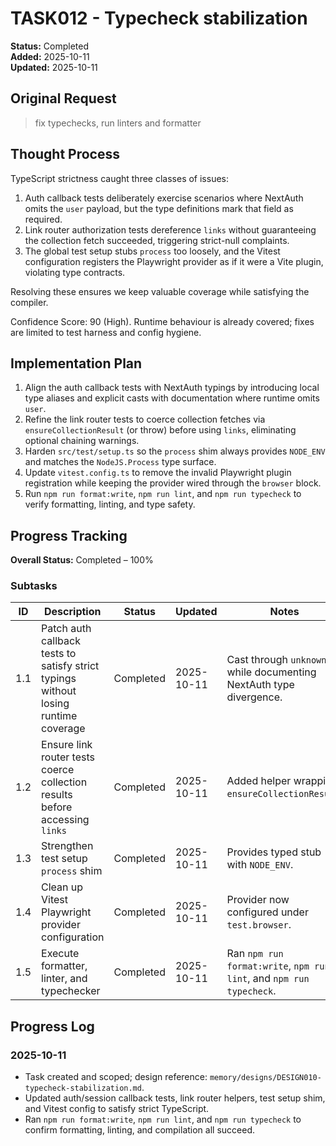 # TASK012 - Typecheck stabilization

**Status:** Completed  
**Added:** 2025-10-11  
**Updated:** 2025-10-11

## Original Request

> fix typechecks, run linters and formatter

## Thought Process

TypeScript strictness caught three classes of issues:

1. Auth callback tests deliberately exercise scenarios where NextAuth omits the `user` payload, but the type definitions mark that field as required.
2. Link router authorization tests dereference `links` without guaranteeing the collection fetch succeeded, triggering strict-null complaints.
3. The global test setup stubs `process` too loosely, and the Vitest configuration registers the Playwright provider as if it were a Vite plugin, violating type contracts.

Resolving these ensures we keep valuable coverage while satisfying the compiler.

Confidence Score: 90 (High). Runtime behaviour is already covered; fixes are limited to test harness and config hygiene.

## Implementation Plan

1. Align the auth callback tests with NextAuth typings by introducing local type aliases and explicit casts with documentation where runtime omits `user`.
2. Refine the link router tests to coerce collection fetches via `ensureCollectionResult` (or throw) before using `links`, eliminating optional chaining warnings.
3. Harden `src/test/setup.ts` so the `process` shim always provides `NODE_ENV` and matches the `NodeJS.Process` type surface.
4. Update `vitest.config.ts` to remove the invalid Playwright plugin registration while keeping the provider wired through the `browser` block.
5. Run `npm run format:write`, `npm run lint`, and `npm run typecheck` to verify formatting, linting, and type safety.

## Progress Tracking

**Overall Status:** Completed – 100%

### Subtasks

| ID  | Description | Status | Updated | Notes |
| --- | ----------- | ------ | ------- | ----- |
| 1.1 | Patch auth callback tests to satisfy strict typings without losing runtime coverage | Completed | 2025-10-11 | Cast through `unknown` while documenting NextAuth type divergence. |
| 1.2 | Ensure link router tests coerce collection results before accessing `links` | Completed | 2025-10-11 | Added helper wrapping `ensureCollectionResult`. |
| 1.3 | Strengthen test setup `process` shim | Completed | 2025-10-11 | Provides typed stub with `NODE_ENV`. |
| 1.4 | Clean up Vitest Playwright provider configuration | Completed | 2025-10-11 | Provider now configured under `test.browser`. |
| 1.5 | Execute formatter, linter, and typechecker | Completed | 2025-10-11 | Ran `npm run format:write`, `npm run lint`, and `npm run typecheck`. |

## Progress Log

### 2025-10-11

- Task created and scoped; design reference: `memory/designs/DESIGN010-typecheck-stabilization.md`.
- Updated auth/session callback tests, link router helpers, test setup shim, and Vitest config to satisfy strict TypeScript.
- Ran `npm run format:write`, `npm run lint`, and `npm run typecheck` to confirm formatting, linting, and compilation all succeed.
